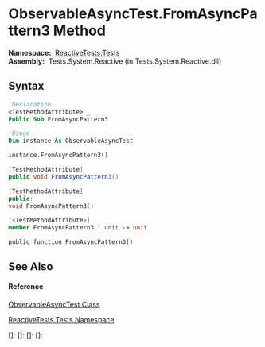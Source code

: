 # ObservableAsyncTest.FromAsyncPattern3 Method

**Namespace:**  [ReactiveTests.Tests](ReactiveTests.Tests\ReactiveTests.Tests.md)  
**Assembly:**  Tests.System.Reactive (in Tests.System.Reactive.dll)

## Syntax

```vb
'Declaration
<TestMethodAttribute> _
Public Sub FromAsyncPattern3
```

```vb
'Usage
Dim instance As ObservableAsyncTest

instance.FromAsyncPattern3()
```

```csharp
[TestMethodAttribute]
public void FromAsyncPattern3()
```

```c++
[TestMethodAttribute]
public:
void FromAsyncPattern3()
```

```fsharp
[<TestMethodAttribute>]
member FromAsyncPattern3 : unit -> unit 
```

```jscript
public function FromAsyncPattern3()
```

## See Also

#### Reference

[ObservableAsyncTest Class](ObservableAsyncTest\ObservableAsyncTest.md)

[ReactiveTests.Tests Namespace](ReactiveTests.Tests\ReactiveTests.Tests.md)

[]: 
[]: 
[]: 
[]: 